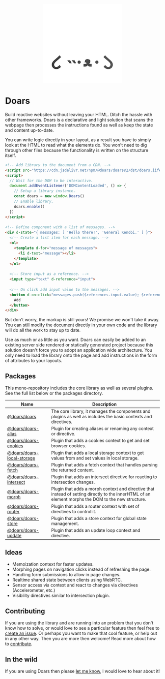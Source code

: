 <div align="center">

![Project logo](.docs/src/assets/icons/256-round.png)

</div>

# Doars

Build reactive websites without leaving your HTML. Ditch the hassle with other frameworks. Doars is a declarative and light solution that scans the webpage then processes the instructions found as well as keep the state and content up-to-date.

You can write logic directly in your layout, as a result you have to simply look at the HTML to read what the elements do. You won't need to dig through other files because the functionality is written on the structure itself.

```HTML
<!-- Add library to the document from a CDN. -->
<script src="https://cdn.jsdelivr.net/npm/@doars/doars@2/dst/doars.iife.js"></script>
<script>
  // Wait for the DOM to be interactive.
  document.addEventListener('DOMContentLoaded', () => {
    // Setup a library instance.
    const doars = new window.Doars()
    // Enable library.
    doars.enable()
  })
</script>

<!-- Define component with a list of messages. -->
<div d-state="{ messages: [ 'Hello there!', 'General Kenobi.' ] }">
  <!-- Create a list item for each message. -->
  <ol>
    <template d-for="message of messages">
      <li d-text="message"></li>
    </template>
  </ol>

  <!-- Store input as a reference. -->
  <input type="text" d-reference="input">

  <!-- On click add input value to the messages. -->
  <button d-on:click="messages.push($references.input.value); $references.input.value = ''">
    Add
  </button>
</div>
```

But don't worry, the markup is still yours! We promise we won't take it away. You can still modify the document directly in your own code and the library will do all the work to stay up to date.

Use as much or as little as you want. Doars can easily be added to an existing server side rendered or statically generated project because this solution doesn't force you to adopt an application wide architecture. You only need to load the library onto the page and add instructions in the form of attributes to your layouts.

## Packages

This mono-repository includes the core library as well as several plugins. See the full list below or the packages directory.

| Name                                                                                                       | Description                                                                                                                                         |
| ---------------------------------------------------------------------------------------------------------- | --------------------------------------------------------------------------------------------------------------------------------------------------- |
| [@doars/doars](https://github.com/doars/doars/tree/main/packages/doars#readme)                             | The core library, it manages the components and plugins as well as includes the basic contexts and directives.                                      |
| [@doars/doars-alias](https://github.com/doars/doars/tree/main/packages/doars-alias#readme)                 | Plugin for creating aliases or renaming any context or directive.                                                                                   |
| [@doars/doars-cookies](https://github.com/doars/doars/tree/main/packages/doars-cookies#readme)             | Plugin that adds a cookies context to get and set browser cookies.                                                                                  |
| [@doars/doars-local-storage](https://github.com/doars/doars/tree/main/packages/doars-local-storage#readme) | Plugin that adds a local storage context to get values from and set values in local storage.                                                        |
| [@doars/doars-fetch](https://github.com/doars/doars/tree/main/packages/doars-fetch#readme)                 | Plugin that adds a fetch context that handles parsing the returned content.                                                                         |
| [@doars/doars-intersect](https://github.com/doars/doars/tree/main/packages/doars-intersect#readme)         | Plugin that adds an intersect directive for reacting to intersection changes.                                                                       |
| [@doars/doars-morph](https://github.com/doars/doars/tree/main/packages/doars-morph#readme)                 | Plugin that adds a morph context and directive that instead of setting directly to the innerHTML of an element morphs the DOM to the new structure. |
| [@doars/doars-router](https://github.com/doars/doars/tree/main/packages/doars-router#readme)               | Plugin that adds a router context with set of directives to control it.                                                                             |
| [@doars/doars-store](https://github.com/doars/doars/tree/main/packages/doars-store#readme)                 | Plugin that adds a store context for global state management.                                                                                       |
| [@doars/doars-update](https://github.com/doars/doars/tree/main/packages/doars-update#readme)               | Plugin that adds an update loop context and directive.                                                                                              |

## Ideas

- Memoization context for faster updates.
- Morphing pages on navigation clicks instead of refreshing the page.
- Handling form submissions to allow in page changes.
- Realtime shared state between clients using WebRTC.
- Sensor access via context and react to changes via directives (Accelerometer, etc.)
- Visibility directives similar to intersection plugin.

## Contributing

If you are using the library and are running into an problem that you don't know how to solve, or would love to see a particular feature then feel free to [create an issue](./issues/new/choose). Or perhaps you want to make that cool feature, or help out in any other way. Then you are more then welcome! Read more about how to [contribute](./CONTRIBUTING.md).

## In the wild

If you are using Doars then please [let me know](https://rondekker.com#contact), I would love to hear about it!
